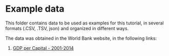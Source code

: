 # Example data

This folder contains data to be used as examples for this tutorial, in several formats (.CSV, .TSV, json) and organized in different ways.

The data was obtained in the World Bank website, in the following links:

1. [GDP per Capital - 2001-2014](http://data.worldbank.org/indicator/NY.GDP.PCAP.CD)
